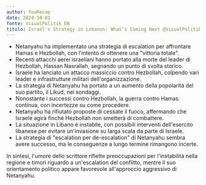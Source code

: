 ```yaml
---
author: YouRecap
date: 2024-10-01
fonte: VisualPolitik EN
titolo: Israel's Strategy in Lebanon: What’s Coming Next @VisualPolitikEN
---
```


- Netanyahu ha implementato una strategia di escalation per affrontare Hamas e Hezbollah, con l'intento di ottenere una "vittoria totale".
- Recenti attacchi aerei israeliani hanno portato alla morte del leader di Hezbollah, Hassan Nasrallah, segnando un punto di svolta storico.
- Israele ha lanciato un attacco massiccio contro Hezbollah, colpendo vari leader e infrastrutture militari dell'organizzazione.
- La strategia di Netanyahu ha portato a un aumento della popolarità del suo partito, il Likud, nei sondaggi.
- Nonostante i successi contro Hezbollah, la guerra contro Hamas continua, con incertezze su come procedere.
- Netanyahu ha rifiutato proposte di cessate il fuoco, affermando che Israele agirà finché Hezbollah non smetterà di combattere.
- La situazione in Libano è instabile, con possibili interventi dell'esercito libanese per evitare un'invasione su larga scala da parte di Israele.
- La strategia di "escalation per de-escalation" di Netanyahu sembra avere successo, ma le conseguenze a lungo termine rimangono incerte.

In sintesi, l'umore dello scrittore riflette preoccupazioni per l'instabilità nella regione e timori riguardo a un'escalation del conflitto, mentre il suo orientamento politico appare favorevole all'approccio aggressivo di Netanyahu.
